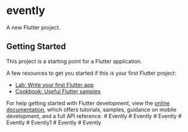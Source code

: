 # evently

A new Flutter project.

## Getting Started

This project is a starting point for a Flutter application.

A few resources to get you started if this is your first Flutter project:

- [Lab: Write your first Flutter app](https://docs.flutter.dev/get-started/codelab)
- [Cookbook: Useful Flutter samples](https://docs.flutter.dev/cookbook)

For help getting started with Flutter development, view the
[online documentation](https://docs.flutter.dev/), which offers tutorials,
samples, guidance on mobile development, and a full API reference.
#   E v e n t l y  
 #   E v e n t l y  
 #   E v e n t l y  
 #   E v e n t l y  
 #   E v e n t l y 1  
 #   E v e n t l y  
 #   E v e n t l y  
 